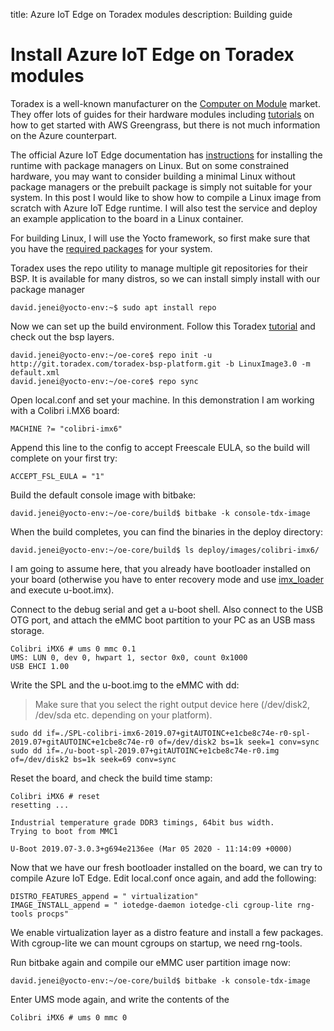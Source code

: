 title: Azure IoT Edge on Toradex modules
description: Building guide

Install Azure IoT Edge on Toradex modules
=========================================

Toradex is a well-known manufacturer on the [Computer on Module] market.
They offer lots of guides for their hardware modules including
[tutorials] on how to get started with AWS Greengrass, but there is not
much information on the Azure counterpart.

The official Azure IoT Edge documentation has [instructions] for
installing the runtime with package managers on Linux. But on some
constrained hardware, you may want to consider building a minimal Linux
without package managers or the prebuilt package is simply not suitable
for your system. In this post I would like to show how to compile a
Linux image from scratch with Azure IoT Edge runtime. I will also test
the service and deploy an example application to the board in a Linux
container.

For building Linux, I will use the Yocto framework, so first make sure
that you have the [required packages] for your system.

Toradex uses the repo utility to manage multiple git repositories for
their BSP. It is available for many distros, so we can install simply
install with our package manager

    david.jenei@yocto-env:~$ sudo apt install repo

Now we can set up the build environment. Follow this Toradex [tutorial]
and check out the bsp layers.

    david.jenei@yocto-env:~/oe-core$ repo init -u http://git.toradex.com/toradex-bsp-platform.git -b LinuxImage3.0 -m default.xml
    david.jenei@yocto-env:~/oe-core$ repo sync

Open local.conf and set your machine. In this demonstration I am working
with a Colibri i.MX6 board:

    MACHINE ?= "colibri-imx6"

Append this line to the config to accept Freescale EULA, so the build
will complete on your first try:

    ACCEPT_FSL_EULA = "1"

Build the default console image with bitbake:

    david.jenei@yocto-env:~/oe-core/build$ bitbake -k console-tdx-image

When the build completes, you can find the binaries in the deploy
directory:

    david.jenei@yocto-env:~/oe-core/build$ ls deploy/images/colibri-imx6/

I am going to assume here, that you already have bootloader installed on
your board (otherwise you have to enter recovery mode and use
[imx\_loader] and execute u-boot.imx).

Connect to the debug serial and get a u-boot shell. Also connect to the
USB OTG port, and attach the eMMC boot partition to your PC as an USB
mass storage.

    Colibri iMX6 # ums 0 mmc 0.1
    UMS: LUN 0, dev 0, hwpart 1, sector 0x0, count 0x1000
    USB EHCI 1.00

Write the SPL and the u-boot.img to the eMMC with dd:

> Make sure that you select the right output device here (/dev/disk2,
> /dev/sda etc. depending on your platform).

    sudo dd if=./SPL-colibri-imx6-2019.07+gitAUTOINC+e1cbe8c74e-r0-spl-2019.07+gitAUTOINC+e1cbe8c74e-r0 of=/dev/disk2 bs=1k seek=1 conv=sync
    sudo dd if=./u-boot-spl-2019.07+gitAUTOINC+e1cbe8c74e-r0.img of=/dev/disk2 bs=1k seek=69 conv=sync

Reset the board, and check the build time stamp:

    Colibri iMX6 # reset
    resetting ...

    Industrial temperature grade DDR3 timings, 64bit bus width.
    Trying to boot from MMC1

    U-Boot 2019.07-3.0.3+g694e2136ee (Mar 05 2020 - 11:14:09 +0000)

Now that we have our fresh bootloader installed on the board, we can try
to compile Azure IoT Edge. Edit local.conf once again, and add the
following:

    DISTRO_FEATURES_append = " virtualization"
    IMAGE_INSTALL_append = " iotedge-daemon iotedge-cli cgroup-lite rng-tools procps"

We enable virtualization layer as a distro feature and install a few
packages. With cgroup-lite we can mount cgroups on startup, we need
rng-tools.

Run bitbake again and compile our eMMC user partition image now:

    david.jenei@yocto-env:~/oe-core/build$ bitbake -k console-tdx-image

Enter UMS mode again, and write the contents of the

    Colibri iMX6 # ums 0 mmc 0

  [Computer on Module]: https://www.toradex.com/computer-on-modules
  [tutorials]: https://developer.toradex.com/knowledge-base/aws-greengrass-getting-started
  [instructions]: https://docs.microsoft.com/en-us/azure/iot-edge/how-to-install-iot-edge-linux
  [required packages]: https://www.yoctoproject.org/docs/1.7/yocto-project-qs/yocto-project-qs.html#ubuntu
  [tutorial]: https://developer.toradex.com/knowledge-base/board-support-package/openembedded-(core)
  [imx\_loader]: https://github.com/toradex/imx_loader
